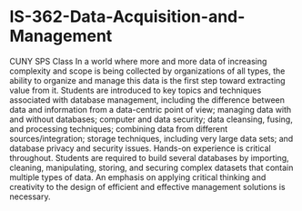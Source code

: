 # IS-362-Data-Acquisition-and-Management
 CUNY SPS Class
In a world where more and more data of increasing complexity and scope is being collected by organizations of all types, the ability to organize and manage this data is the first step toward extracting value from it. Students are introduced to key topics and techniques associated with database management, including the difference between data and information from a data-centric point of view; managing data with and without databases; computer and data security; data cleansing, fusing, and processing techniques; combining data from different sources/integration; storage techniques, including very large data sets; and database privacy and security issues. Hands-on experience is critical throughout. Students are required to build several databases by importing, cleaning, manipulating, storing, and securing complex datasets that contain multiple types of data. An emphasis on applying critical thinking and creativity to the design of efficient and effective management solutions is necessary.
